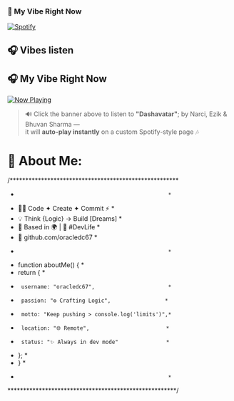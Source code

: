 ### 🎵 My Vibe Right Now

[![Spotify](https://img.shields.io/badge/Now%20Playing-Spotify-1DB954?style=for-the-badge&logo=spotify&logoColor=white)](https://open.spotify.com/track/7cEbOdPHth4Ca2Qejq55if)
## 🎧 Vibes listen

## 🎧 My Vibe Right Now

[![Now Playing](https://i.postimg.cc/QtrRPzh0/file-0000000021d8624382e0e2f866e4d1c5.png)](https://now-playing-sigma-sooty.vercel.app/)

> 🔊 Click the banner above to listen to **"Dashavatar"**; by Narci, Ezik & Bhuvan Sharma —  
> it will **auto-play instantly** on a custom Spotify-style page 🎶


# 💫 About Me:
/******************************************************
 *                                                    *
 *  👨‍💻 Code ✦ Create ✦ Commit ⚡                      *
 *  💡 Think {Logic} → Build [Dreams]                 *
 *  📍 Based in 🌍 | 🚀 #DevLife                      *
 *  🔗 github.com/oracledc67                          *
 *                                                    *
 *  function aboutMe() {                              *
 *    return {                                        *
 *      username: "oracledc67",                       *
 *      passion: "⚙️ Crafting Logic",                 *
 *      motto: "Keep pushing > console.log('limits')",*
 *      location: "🌐 Remote",                        *
 *      status: "✨ Always in dev mode"               *
 *    };                                              *
 *  }                                                 *
 *                                                    *
 ******************************************************/
